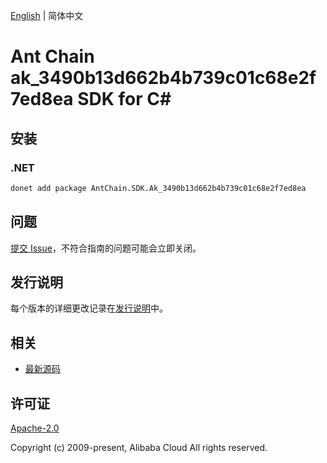 [English](README.md) | 简体中文

# Ant Chain ak_3490b13d662b4b739c01c68e2f7ed8ea SDK for C#

## 安装

### .NET

```bash
donet add package AntChain.SDK.Ak_3490b13d662b4b739c01c68e2f7ed8ea
```

## 问题

[提交 Issue](https://github.com/alipay/antchain-openapi-prod-sdk/issues/new)，不符合指南的问题可能会立即关闭。

## 发行说明

每个版本的详细更改记录在[发行说明](./ChangeLog.txt)中。

## 相关

* [最新源码](https://github.com/antchain-openapi-prod-sdk)

## 许可证

[Apache-2.0](http://www.apache.org/licenses/LICENSE-2.0)

Copyright (c) 2009-present, Alibaba Cloud All rights reserved.
